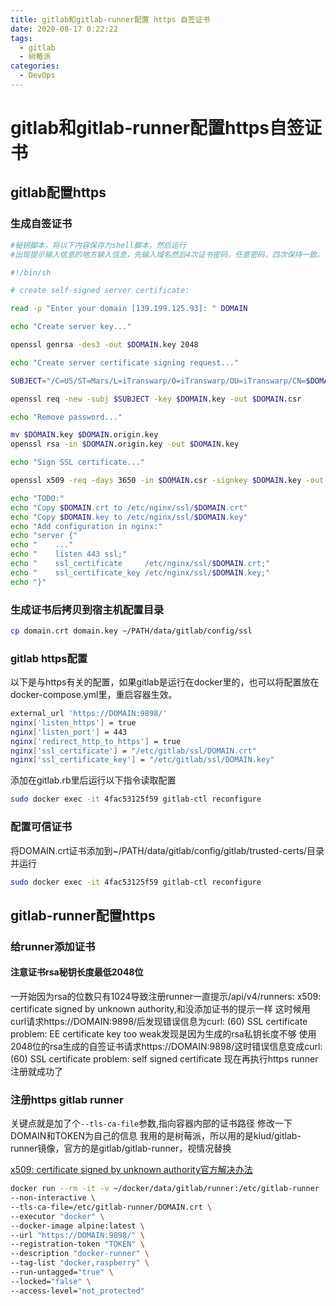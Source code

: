 ```yaml
---
title: gitlab和gitlab-runner配置 https 自签证书
date: 2020-08-17 0:22:22
tags:
  - gitlab
  - 树莓派
categories:
  - DevOps
---
```

# gitlab和gitlab-runner配置https自签证书
## gitlab配置https

### 生成自签证书

```bash
#秘钥脚本，将以下内容保存为shell脚本，然后运行
#出现提示输入信息的地方输入信息，先输入域名然后4次证书密码，任意密码，四次保持一致。

#!/bin/sh

# create self-signed server certificate:

read -p "Enter your domain [139.199.125.93]: " DOMAIN

echo "Create server key..."

openssl genrsa -des3 -out $DOMAIN.key 2048

echo "Create server certificate signing request..."

SUBJECT="/C=US/ST=Mars/L=iTranswarp/O=iTranswarp/OU=iTranswarp/CN=$DOMAIN"

openssl req -new -subj $SUBJECT -key $DOMAIN.key -out $DOMAIN.csr

echo "Remove password..."

mv $DOMAIN.key $DOMAIN.origin.key
openssl rsa -in $DOMAIN.origin.key -out $DOMAIN.key

echo "Sign SSL certificate..."

openssl x509 -req -days 3650 -in $DOMAIN.csr -signkey $DOMAIN.key -out $DOMAIN.crt

echo "TODO:"
echo "Copy $DOMAIN.crt to /etc/nginx/ssl/$DOMAIN.crt"
echo "Copy $DOMAIN.key to /etc/nginx/ssl/$DOMAIN.key"
echo "Add configuration in nginx:"
echo "server {"
echo "    ..."
echo "    listen 443 ssl;"
echo "    ssl_certificate     /etc/nginx/ssl/$DOMAIN.crt;"
echo "    ssl_certificate_key /etc/nginx/ssl/$DOMAIN.key;"
echo "}"
```
### 生成证书后拷贝到宿主机配置目录

```bash
cp domain.crt domain.key ~/PATH/data/gitlab/config/ssl

```
### gitlab https配置


以下是与https有关的配置，如果gitlab是运行在docker里的，也可以将配置放在docker-compose.yml里，重启容器生效。

```bash
external_url 'https://DOMAIN:9898/'
nginx['listen_https'] = true
nginx['listen_port'] = 443
nginx['redirect_http_to_https'] = true
nginx['ssl_certificate'] = "/etc/gitlab/ssl/DOMAIN.crt"
nginx['ssl_certificate_key'] = "/etc/gitlab/ssl/DOMAIN.key"
```
添加在gitlab.rb里后运行以下指令读取配置
```bash
sudo docker exec -it 4fac53125f59 gitlab-ctl reconfigure
```

### 配置可信证书

将DOMAIN.crt证书添加到~/PATH/data/gitlab/config/gitlab/trusted-certs/目录并运行
```bash
sudo docker exec -it 4fac53125f59 gitlab-ctl reconfigure
```

## gitlab-runner配置https

### 给runner添加证书
#### 注意证书rsa秘钥长度最低2048位
一开始因为rsa的位数只有1024导致注册runner一直提示/api/v4/runners: x509: certificate signed by unknown authority,和没添加证书的提示一样
这时候用curl请求https://DOMAIN:9898/后发现错误信息为curl: (60) SSL certificate problem: EE certificate key too weak发现是因为生成的rsa私钥长度不够
使用2048位的rsa生成的自签证书请求https://DOMAIN:9898/这时错误信息变成curl: (60) SSL certificate problem: self signed certificate 现在再执行https runner注册就成功了
### 注册https gitlab runner
关键点就是加了个`--tls-ca-file`参数,指向容器内部的证书路径
修改一下DOMAIN和TOKEN为自己的信息
我用的是树莓派，所以用的是klud/gitlab-runner镜像，官方的是gitlab/gitlab-runner，视情况替换

[x509: certificate signed by unknown authority官方解决办法](https://docs.gitlab.com/runner/configuration/tls-self-signed.html)

```bash
docker run --rm -it -v ~/docker/data/gitlab/runner:/etc/gitlab-runner  gitlab/gitlab-runner register \
--non-interactive \
--tls-ca-file=/etc/gitlab-runner/DOMAIN.crt \
--executor "docker" \
--docker-image alpine:latest \
--url "https://DOMAIN:9898/" \
--registration-token "TOKEN" \
--description "docker-runner" \
--tag-list "docker,raspberry" \
--run-untagged="true" \
--locked="false" \
--access-level="not_protected"
```
